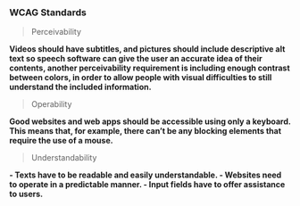 ### WCAG Standards

> Perceivability

**Videos should have subtitles, and pictures should include descriptive alt text so speech software can give the user an accurate idea of their contents, another perceivability requirement is including enough contrast between colors, in order to allow people with visual difficulties to still understand the included information.**

> Operability

**Good websites and web apps should be accessible using only a keyboard. This means that, for example, there can’t be any blocking elements that require the use of a mouse.**

> Understandability

**- Texts have to be readable and easily understandable. - Websites need to operate in a predictable manner. - Input fields have to offer assistance to users.** 